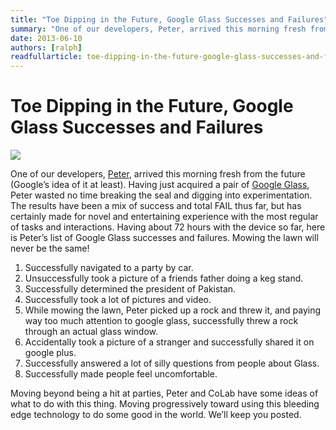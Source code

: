 ```yaml
---
title: "Toe Dipping in the Future, Google Glass Successes and Failures"
summary: "One of our developers, Peter, arrived this morning fresh from the future (Google's idea of it at least). Having just acquired a pair of Google Glass, Peter wasted no time breaking the seal and digging into experimentation."
date: 2013-06-10
authors: [ralph]
readfullarticle: toe-dipping-in-the-future-google-glass-successes-and-failures
---
```


# Toe Dipping in the Future, Google Glass Successes and Failures

<img src="/assets/img/blog/2013-06-10.jpg" class="center-element">

One of our developers, [Peter](http://colab.coop/team), arrived this morning fresh from the future (Google’s idea of it at least). Having just acquired a pair of [Google Glass](http://www.google.com/glass/start/what-it-does/), Peter wasted no time breaking the seal and digging into experimentation. The results have been a mix of success and total FAIL thus far, but has certainly made for novel and entertaining experience with the most regular of tasks and interactions. Having about 72 hours with the device so far, here is Peter’s list of Google Glass successes and failures. Mowing the lawn will never be the same!

1. Successfully navigated to a party by car.
2. Unsuccessfully took a picture of a friends father doing a keg stand.
3. Successfully determined the president of Pakistan.
4. Successfully took a lot of pictures and video.
5. While mowing the lawn, Peter picked up a rock and threw it, and paying way too much attention to google glass, successfully threw a rock through an actual glass window.
6. Accidentally took a picture of a stranger and successfully shared it on google plus.
7. Successfully answered a lot of silly questions from people about Glass.
8. Successfully made people feel uncomfortable.

Moving beyond being a hit at parties, Peter and CoLab have some ideas of what to do with this thing. Moving progressively toward using this bleeding edge technology to do some good in the world. We’ll keep you posted.
